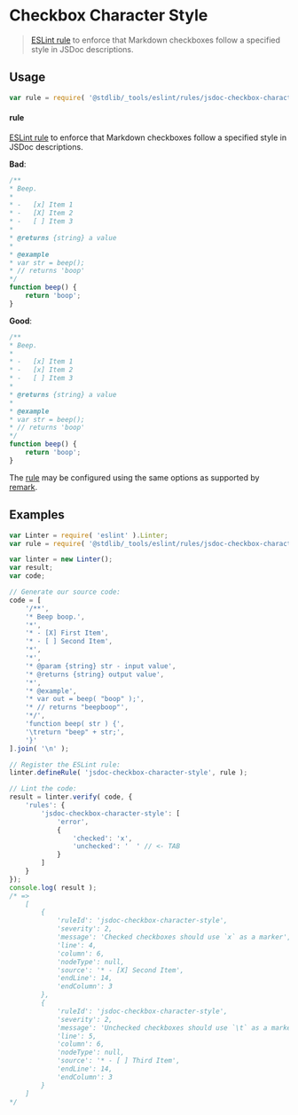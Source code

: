 <!--

@license Apache-2.0

Copyright (c) 2018 The Stdlib Authors.

Licensed under the Apache License, Version 2.0 (the "License");
you may not use this file except in compliance with the License.
You may obtain a copy of the License at

   http://www.apache.org/licenses/LICENSE-2.0

Unless required by applicable law or agreed to in writing, software
distributed under the License is distributed on an "AS IS" BASIS,
WITHOUT WARRANTIES OR CONDITIONS OF ANY KIND, either express or implied.
See the License for the specific language governing permissions and
limitations under the License.

-->

# Checkbox Character Style

> [ESLint rule][eslint-rules] to enforce that Markdown checkboxes follow a specified style in JSDoc descriptions.

<section class="intro">

</section>

<!-- /.intro -->

<section class="usage">

## Usage

```javascript
var rule = require( '@stdlib/_tools/eslint/rules/jsdoc-checkbox-character-style' );
```

#### rule

[ESLint rule][eslint-rules] to enforce that Markdown checkboxes follow a specified style in JSDoc descriptions.

**Bad**:

<!-- eslint-disable stdlib/jsdoc-checkbox-character-style, stdlib/jsdoc-markdown-remark -->

```javascript
/**
* Beep.
*
* -   [x] Item 1
* -   [X] Item 2
* -   [ ] Item 3
*
* @returns {string} a value
*
* @example
* var str = beep();
* // returns 'boop'
*/
function beep() {
    return 'boop';
}
```

**Good**:

```javascript
/**
* Beep.
*
* -   [x] Item 1
* -   [x] Item 2
* -   [ ] Item 3
*
* @returns {string} a value
*
* @example
* var str = beep();
* // returns 'boop'
*/
function beep() {
    return 'boop';
}
```

The [rule][eslint-rules] may be configured using the same options as supported by [remark][remark-lint-checkbox-character-style].

</section>

<!-- /.usage -->

<section class="examples">

## Examples

<!-- lint disable no-tabs -->

<!-- eslint no-undef: "error" -->

<!-- eslint-disable no-tabs -->

```javascript
var Linter = require( 'eslint' ).Linter;
var rule = require( '@stdlib/_tools/eslint/rules/jsdoc-checkbox-character-style' );

var linter = new Linter();
var result;
var code;

// Generate our source code:
code = [
    '/**',
    '* Beep boop.',
    '*',
    '* - [X] First Item',
    '* - [ ] Second Item',
    '*',
    '*',
    '* @param {string} str - input value',
    '* @returns {string} output value',
    '*',
    '* @example',
    '* var out = beep( "boop" );',
    '* // returns "beepboop"',
    '*/',
    'function beep( str ) {',
    '\treturn "beep" + str;',
    '}'
].join( '\n' );

// Register the ESLint rule:
linter.defineRule( 'jsdoc-checkbox-character-style', rule );

// Lint the code:
result = linter.verify( code, {
    'rules': {
        'jsdoc-checkbox-character-style': [
            'error',
            {
                'checked': 'x',
                'unchecked': '	' // <- TAB
            }
        ]
    }
});
console.log( result );
/* =>
    [
        {
            'ruleId': 'jsdoc-checkbox-character-style',
            'severity': 2,
            'message': 'Checked checkboxes should use `x` as a marker',
            'line': 4,
            'column': 6,
            'nodeType': null,
            'source': '* - [X] Second Item',
            'endLine': 14,
            'endColumn': 3
        },
        {
            'ruleId': 'jsdoc-checkbox-character-style',
            'severity': 2,
            'message': 'Unchecked checkboxes should use `\t` as a marker',
            'line': 5,
            'column': 6,
            'nodeType': null,
            'source': '* - [ ] Third Item',
            'endLine': 14,
            'endColumn': 3
        }
    ]
*/
```

</section>

<!-- /.examples -->

<!-- Section for related `stdlib` packages. Do not manually edit this section, as it is automatically populated. -->

<section class="related">

</section>

<!-- /.related -->

<!-- Section for all links. Make sure to keep an empty line after the `section` element and another before the `/section` close. -->

<section class="links">

[eslint-rules]: https://eslint.org/docs/developer-guide/working-with-rules

[remark-lint-checkbox-character-style]: https://github.com/remarkjs/remark-lint/tree/19150d94f89f7a0d94d083417890236d11839641/packages/remark-lint-checkbox-character-style

</section>

<!-- /.links -->
